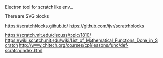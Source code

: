 
Electron tool for scratch like env...

There are SVG blocks

https://scratchblocks.github.io/
https://github.com/tjvr/scratchblocks

https://scratch.mit.edu/discuss/topic/1810/
https://wiki.scratch.mit.edu/wiki/List_of_Mathematical_Functions_Done_in_Scratch
http://www.chitech.org/courses/cp1/lessons/func/def-scratch/index.html

<!-- vim: set autoindent expandtab sw=4 syntax=markdown: -->
